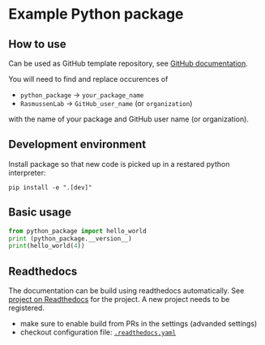 # Example Python package

## How to use

Can be used as GitHub template repository,
see [GitHub documentation](https://docs.github.com/en/repositories/creating-and-managing-repositories/creating-a-repository-from-a-template).

You will need to find and replace occurences of

- `python_package` -> `your_package_name`
- `RasmussenLab` -> `GitHub_user_name` (or `organization`)

with the name of your package and GitHub user name (or organization).

## Development environment

Install package so that new code is picked up in a restared python interpreter:

```
pip install -e ".[dev]"
```

## Basic usage

```python
from python_package import hello_world
print (python_package.__version__)
print(hello_world(4))
```

## Readthedocs

The documentation can be build using readthedocs automatically. See
[project on Readthedocs](https://readthedocs.org/projects/rasmussenlab-python-package/) for the project. A new project needs
to be registered.

- make sure to enable build from PRs in the settings (advanded settings)
- checkout configuration file: [`.readthedocs.yaml`](.readthedocs.yaml)
